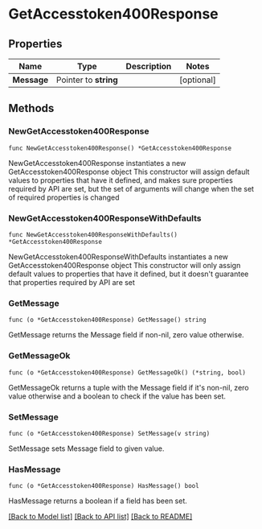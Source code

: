 # GetAccesstoken400Response

## Properties

Name | Type | Description | Notes
------------ | ------------- | ------------- | -------------
**Message** | Pointer to **string** |  | [optional] 

## Methods

### NewGetAccesstoken400Response

`func NewGetAccesstoken400Response() *GetAccesstoken400Response`

NewGetAccesstoken400Response instantiates a new GetAccesstoken400Response object
This constructor will assign default values to properties that have it defined,
and makes sure properties required by API are set, but the set of arguments
will change when the set of required properties is changed

### NewGetAccesstoken400ResponseWithDefaults

`func NewGetAccesstoken400ResponseWithDefaults() *GetAccesstoken400Response`

NewGetAccesstoken400ResponseWithDefaults instantiates a new GetAccesstoken400Response object
This constructor will only assign default values to properties that have it defined,
but it doesn't guarantee that properties required by API are set

### GetMessage

`func (o *GetAccesstoken400Response) GetMessage() string`

GetMessage returns the Message field if non-nil, zero value otherwise.

### GetMessageOk

`func (o *GetAccesstoken400Response) GetMessageOk() (*string, bool)`

GetMessageOk returns a tuple with the Message field if it's non-nil, zero value otherwise
and a boolean to check if the value has been set.

### SetMessage

`func (o *GetAccesstoken400Response) SetMessage(v string)`

SetMessage sets Message field to given value.

### HasMessage

`func (o *GetAccesstoken400Response) HasMessage() bool`

HasMessage returns a boolean if a field has been set.


[[Back to Model list]](../README.md#documentation-for-models) [[Back to API list]](../README.md#documentation-for-api-endpoints) [[Back to README]](../README.md)


